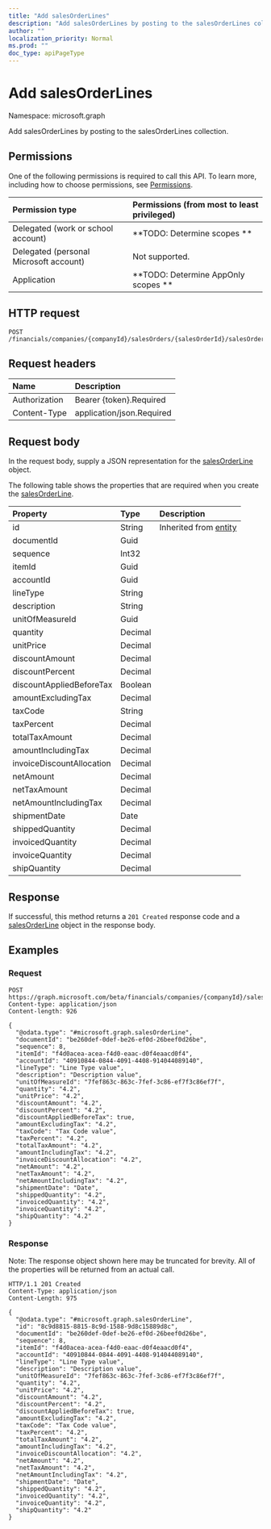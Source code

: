 ```yaml
---
title: "Add salesOrderLines"
description: "Add salesOrderLines by posting to the salesOrderLines collection."
author: ""
localization_priority: Normal
ms.prod: ""
doc_type: apiPageType
---
```


# Add salesOrderLines

Namespace: microsoft.graph

Add salesOrderLines by posting to the salesOrderLines collection.

## Permissions
One of the following permissions is required to call this API. To learn more, including how to choose permissions, see [Permissions](/concepts/permissions-reference.md).

|Permission type|Permissions (from most to least privileged)|
|:---|:---|
|Delegated (work or school account)|**TODO: Determine scopes **|
|Delegated (personal Microsoft account)|Not supported.|
|Application|**TODO: Determine AppOnly scopes **|

## HTTP request
<!-- {
  "blockType": "ignored"
}
-->
``` http
POST /financials/companies/{companyId}/salesOrders/{salesOrderId}/salesOrderLines/$ref
```

## Request headers
|Name|Description|
|:---|:---|
|Authorization|Bearer {token}.Required|
|Content-Type|application/json.Required|

## Request body
In the request body, supply a JSON representation for the [salesOrderLine](../resources/salesorderline.md) object.

The following table shows the properties that are required when you create the [salesOrderLine](../resources/salesorderline.md).

|Property|Type|Description|
|:---|:---|:---|
|id|String| Inherited from [entity](../resources/entity.md)|
|documentId|Guid||
|sequence|Int32||
|itemId|Guid||
|accountId|Guid||
|lineType|String||
|description|String||
|unitOfMeasureId|Guid||
|quantity|Decimal||
|unitPrice|Decimal||
|discountAmount|Decimal||
|discountPercent|Decimal||
|discountAppliedBeforeTax|Boolean||
|amountExcludingTax|Decimal||
|taxCode|String||
|taxPercent|Decimal||
|totalTaxAmount|Decimal||
|amountIncludingTax|Decimal||
|invoiceDiscountAllocation|Decimal||
|netAmount|Decimal||
|netTaxAmount|Decimal||
|netAmountIncludingTax|Decimal||
|shipmentDate|Date||
|shippedQuantity|Decimal||
|invoicedQuantity|Decimal||
|invoiceQuantity|Decimal||
|shipQuantity|Decimal||



## Response
If successful, this method returns a `201 Created` response code and a [salesOrderLine](../resources/salesorderline.md) object in the response body.

## Examples

### Request
<!-- {
  "blockType": "request",
  "name": "create_salesorderline_from_"
}
-->
``` http
POST https://graph.microsoft.com/beta/financials/companies/{companyId}/salesOrders/{salesOrderId}/salesOrderLines
Content-type: application/json
Content-length: 926

{
  "@odata.type": "#microsoft.graph.salesOrderLine",
  "documentId": "be260def-0def-be26-ef0d-26beef0d26be",
  "sequence": 8,
  "itemId": "f4d0acea-acea-f4d0-eaac-d0f4eaacd0f4",
  "accountId": "40910844-0844-4091-4408-914044089140",
  "lineType": "Line Type value",
  "description": "Description value",
  "unitOfMeasureId": "7fef863c-863c-7fef-3c86-ef7f3c86ef7f",
  "quantity": "4.2",
  "unitPrice": "4.2",
  "discountAmount": "4.2",
  "discountPercent": "4.2",
  "discountAppliedBeforeTax": true,
  "amountExcludingTax": "4.2",
  "taxCode": "Tax Code value",
  "taxPercent": "4.2",
  "totalTaxAmount": "4.2",
  "amountIncludingTax": "4.2",
  "invoiceDiscountAllocation": "4.2",
  "netAmount": "4.2",
  "netTaxAmount": "4.2",
  "netAmountIncludingTax": "4.2",
  "shipmentDate": "Date",
  "shippedQuantity": "4.2",
  "invoicedQuantity": "4.2",
  "invoiceQuantity": "4.2",
  "shipQuantity": "4.2"
}
```

### Response
Note: The response object shown here may be truncated for brevity. All of the properties will be returned from an actual call.
<!-- {
  "blockType": "response",
  "truncated": true,
  "@odata.type": "microsoft.graph.salesorderline"
}
-->
``` http
HTTP/1.1 201 Created
Content-Type: application/json
Content-Length: 975

{
  "@odata.type": "#microsoft.graph.salesOrderLine",
  "id": "8c9d8815-8815-8c9d-1588-9d8c15889d8c",
  "documentId": "be260def-0def-be26-ef0d-26beef0d26be",
  "sequence": 8,
  "itemId": "f4d0acea-acea-f4d0-eaac-d0f4eaacd0f4",
  "accountId": "40910844-0844-4091-4408-914044089140",
  "lineType": "Line Type value",
  "description": "Description value",
  "unitOfMeasureId": "7fef863c-863c-7fef-3c86-ef7f3c86ef7f",
  "quantity": "4.2",
  "unitPrice": "4.2",
  "discountAmount": "4.2",
  "discountPercent": "4.2",
  "discountAppliedBeforeTax": true,
  "amountExcludingTax": "4.2",
  "taxCode": "Tax Code value",
  "taxPercent": "4.2",
  "totalTaxAmount": "4.2",
  "amountIncludingTax": "4.2",
  "invoiceDiscountAllocation": "4.2",
  "netAmount": "4.2",
  "netTaxAmount": "4.2",
  "netAmountIncludingTax": "4.2",
  "shipmentDate": "Date",
  "shippedQuantity": "4.2",
  "invoicedQuantity": "4.2",
  "invoiceQuantity": "4.2",
  "shipQuantity": "4.2"
}
```

